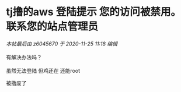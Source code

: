 # tj撸的aws 登陆提示 您的访问被禁用。联系您的站点管理员


<i class="pstatus"> 本帖最后由 z6045670 于 2020-11-25 11:18 编辑 </i><br />
<br />
有解决办法吗？ <br />
<br />
虽然无法登陆 但鸡还在 还能root

被撸废了
